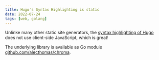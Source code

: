 ```yaml
---
title: Hugo's Syntax Highlighting is static
date: 2022-07-24
tags: [web, golang]
---
```


Unlinke many other static site generators, the [syntax highlighting of Hugo](https://gohugo.io/content-management/syntax-highlighting/) does not use client-side JavaScript, which is great!

The underlying library is available as Go module [github.com/alecthomas/chroma](https://github.com/alecthomas/chroma).
